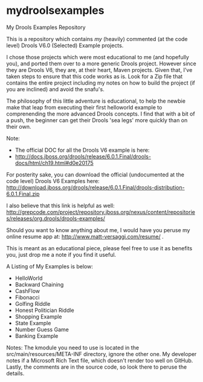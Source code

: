 mydroolsexamples
================

My Drools Examples Repository

This is a repository which contains *my*  (heavily) commented (at the code level) Drools V6.0 (Selected) Example projects.

I chose those projects which were most educational to me (and hopefully you), and ported them over to a more
generic Drools project. However since they are Drools V6, they are, at their heart, Maven projects. Given that, I've
taken steps to ensure that this code works as is. Look for a Zip file that contains the entire project including my
notes on how to build the project (if you are inclined) and avoid the snafu's.

The philosophy of this little adventure is educational, to help the newbie make that leap from executing their first
helloworld example to comprenending the more advanced Drools concepts. I find that with a bit of a push, the beginner
can get their Drools 'sea legs' more quickly than on their own.

Note:
 * The official DOC for all the Drools V6 example is here: 
 * http://docs.jboss.org/drools/release/6.0.1.Final/drools-docs/html/ch19.html#d0e20175


For posterity sake, you can download the official (undocumented at the code level) Drools V6 Examples
here: http://download.jboss.org/drools/release/6.0.1.Final/drools-distribution-6.0.1.Final.zip

I also believe that this link is helpful as well:
http://grepcode.com/project/repository.jboss.org/nexus/content/repositories/releases/org.drools/drools-examples/


Should you want to know anything about me, I would have you peruse my online resume app at: http://www.matt-versaggi.com/resume/ .

This is meant as an educational piece, please feel free to use it as benefits you, just drop me a note if you find it 
useful.

A Listing of My Examples is below:

* HelloWorld
* Backward Chaining
* CashFlow
* Fibonacci
* Golfing Riddle
* Honest Politician Riddle
* Shopping Example
* State Example
* Number Guess Game
* Banking Example


Notes: The kmodule you need to use is located in the src/main/resources/META-INF directory, ignore the other one.       My developer notes if a Microsoft Rich Text file, which doesn't render too well on GitHub. Lastly, the comments are in the source code, so look there to peruse the details.
       
       
       

